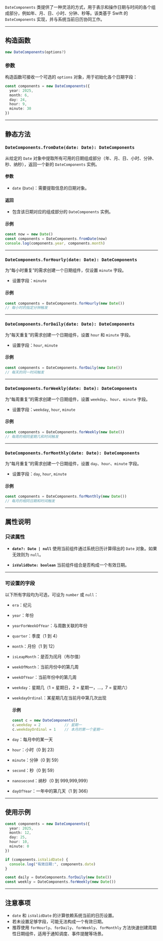 `DateComponents` 类提供了一种灵活的方式，用于表示和操作日期与时间的各个组成部分，例如年、月、日、小时、分钟、秒等。该类基于 Swift 的 `DateComponents` 实现，并与系统当前日历协同工作。

---

## 构造函数

```ts
new DateComponents(options?)
```

### 参数

构造函数可接收一个可选的 `options` 对象，用于初始化各个日期字段：

```ts
const components = new DateComponents({
  year: 2025,
  month: 6,
  day: 24,
  hour: 9,
  minute: 30
})
```

---

## 静态方法

### `DateComponents.fromDate(date: Date): DateComponents`

从给定的 `Date` 对象中提取所有可用的日期组成部分（年、月、日、小时、分钟、秒、纳秒），返回一个新的 `DateComponents` 实例。

#### 参数

* `date` (`Date`)：需要提取信息的日期对象。

#### 返回

* 包含该日期对应的组成部分的 `DateComponents` 实例。

#### 示例

```ts
const now = new Date()
const components = DateComponents.fromDate(now)
console.log(components.year, components.month)
```

---

### `DateComponents.forHourly(date: Date): DateComponents`

为“每小时重复”的需求创建一个日期组件，仅设置 `minute` 字段。

* 设置字段：`minute`

#### 示例

```ts
const components = DateComponents.forHourly(new Date())
// 每小时的指定分钟触发
```

---

### `DateComponents.forDaily(date: Date): DateComponents`

为“每天重复”的需求创建一个日期组件，设置 `hour` 和 `minute` 字段。

* 设置字段：`hour`, `minute`

#### 示例

```ts
const components = DateComponents.forDaily(new Date())
// 每天的同一时间触发
```

---

### `DateComponents.forWeekly(date: Date): DateComponents`

为“每周重复”的需求创建一个日期组件，设置 `weekday`、`hour`、`minute` 字段。

* 设置字段：`weekday`, `hour`, `minute`

#### 示例

```ts
const components = DateComponents.forWeekly(new Date())
// 每周的相同星期几和时间触发
```

---

### `DateComponents.forMonthly(date: Date): DateComponents`

为“每月重复”的需求创建一个日期组件，设置 `day`、`hour`、`minute` 字段。

* 设置字段：`day`, `hour`, `minute`

#### 示例

```ts
const components = DateComponents.forMonthly(new Date())
// 每月的相同日期和时间触发
```

---

## 属性说明

### 只读属性

* **`date?: Date | null`**
  使用当前组件通过系统日历计算得出的 `Date` 对象。如果无效则为 `null`。

* **`isValidDate: boolean`**
  当前组件组合是否构成一个有效日期。

---

### 可设置的字段

以下所有字段均为可选，可设为 `number` 或 `null`：

* `era`：纪元

* `year`：年份

* `yearForWeekOfYear`：与周数关联的年份

* `quarter`：季度（1 到 4）

* `month`：月份（1 到 12）

* `isLeapMonth`：是否为闰月（布尔值）

* `weekOfMonth`：当前月份中的第几周

* `weekOfYear`：当前年份中的第几周

* `weekday`：星期几（1 = 星期日，2 = 星期一，…，7 = 星期六）

* `weekdayOrdinal`：某星期几在当前月中第几次出现

  #### 示例

  ```ts
  const c = new DateComponents()
  c.weekday = 2           // 星期一
  c.weekdayOrdinal = 1    // 本月的第一个星期一
  ```

* `day`：每月中的某一天

* `hour`：小时（0 到 23）

* `minute`：分钟（0 到 59）

* `second`：秒（0 到 59）

* `nanosecond`：纳秒（0 到 999,999,999）

* `dayOfYear`：一年中的第几天（1 到 366）

---

## 使用示例

```ts
const components = new DateComponents({
  year: 2025,
  month: 12,
  day: 25,
  hour: 10,
  minute: 0
})

if (components.isValidDate) {
  console.log("有效日期:", components.date)
}
```

```ts
const daily = DateComponents.forDaily(new Date())
const weekly = DateComponents.forWeekly(new Date())
```

---

## 注意事项

* `date` 和 `isValidDate` 的计算依赖系统当前的日历设置。
* 若未设置足够字段，可能无法构成一个有效日期。
* 推荐使用 `forHourly`、`forDaily`、`forWeekly`、`forMonthly` 方法快速创建周期性日期组件，适用于通知调度、事件提醒等场景。
